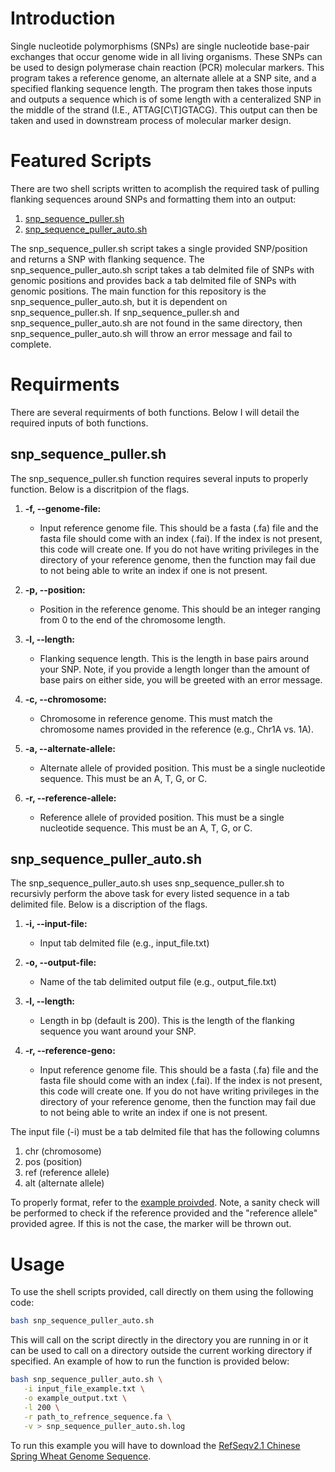 # Introduction
Single nucleotide polymorphisms (SNPs) are single nucleotide base-pair exchanges that occur genome wide in all living organisms. These SNPs can be used to design polymerase chain reaction (PCR) molecular markers. This program takes a reference genome, an alternate allele at a SNP site, and a specified flanking sequence length. The program then takes those inputs and outputs a sequence which is of some length with a centeralized SNP in the middle of the strand (I.E., ATTAG[C\T]GTACG). This output can then be taken and used in downstream process of molecular marker design. 

# Featured Scripts
There are two shell scripts written to acomplish the required task of pulling flanking sequences around SNPs and formatting them into an output:
1. [snp_sequence_puller.sh](https://github.com/zjwinn/SNP-Sequence-Puller/blob/main/snp_sequence_puller.sh)
2. [snp_sequence_puller_auto.sh](https://github.com/zjwinn/SNP-Sequence-Puller/blob/main/snp_sequence_puller_auto.sh)

The snp_sequence_puller.sh script takes a single provided SNP/position and returns a SNP with flanking sequence. The snp_sequence_puller_auto.sh script takes a tab delmited file of SNPs with genomic positions and provides back a tab delmited file of SNPs with genomic positions. The main function for this repository is the snp_sequence_puller_auto.sh, but it is dependent on snp_sequence_puller.sh. If snp_sequence_puller.sh and snp_sequence_puller_auto.sh are not found in the same directory, then snp_sequence_puller_auto.sh will throw an error message and fail to complete.   

# Requirments
There are several requirments of both functions. Below I will detail the required inputs of both functions.

## snp_sequence_puller.sh
The snp_sequence_puller.sh function requires several inputs to properly function. Below is a discritpion of the flags.

1. **-f, --genome-file:**  
   - Input reference genome file. This should be a fasta (.fa) file and the fasta file should come with an index (.fai). If the index is not present, this code will create one. If you do not have writing privileges in the directory of your reference genome, then the function may fail due to not being able to write an index if one is not present.

2. **-p, --position:**  
   - Position in the reference genome. This should be an integer ranging from 0 to the end of the chromosome length.

3. **-l, --length:**  
   - Flanking sequence length. This is the length in base pairs around your SNP. Note, if you provide a length longer than the amount of base pairs on either side, you will be greeted with an error message.

4. **-c, --chromosome:**  
   - Chromosome in reference genome. This must match the chromosome names provided in the reference (e.g., Chr1A vs. 1A).

5. **-a, --alternate-allele:**  
   - Alternate allele of provided position. This must be a single nucleotide sequence. This must be an A, T, G, or C.

6. **-r, --reference-allele:**  
   - Reference allele of provided position. This must be a single nucleotide sequence. This must be an A, T, G, or C.

## snp_sequence_puller_auto.sh
The snp_sequence_puller_auto.sh uses snp_sequence_puller.sh to recursivly perform the above task for every listed sequence in a tab delimited file. Below is a discription of the flags.

1. **-i, --input-file:**  
    - Input tab delmited file (e.g., input_file.txt)
    
2. **-o, --output-file:**  
    - Name of the tab delimited output file (e.g., output_file.txt)

3. **-l, --length:**
    - Length in bp (default is 200). This is the length of the flanking sequence you want around your SNP. 

4. **-r, --reference-geno:**  
    - Input reference genome file. This should be a fasta (.fa) file and the fasta file should come with an index (.fai). If the index is not present, this code will create one. If you do not have writing privileges in the directory of your reference genome, then the function may fail due to not being able to write an index if one is not present.

The input file (-i) must be a tab delmited file that has the following columns
1. chr (chromosome)
2. pos (position)
3. ref (reference allele)
4. alt (alternate allele)

To properly format, refer to the [example proivded](https://github.com/zjwinn/SNP-Sequence-Puller/blob/main/input_file_example.txt). Note, a sanity check will be performed to check if the reference provided and the "reference allele" provided agree. If this is not the case, the marker will be thrown out. 

# Usage
To use the shell scripts provided, call directly on them using the following code:
```bash
bash snp_sequence_puller_auto.sh
```
This will call on the script directly in the directory you are running in or it can be used to call on a directory outside the current working directory if specified. An example of how to run the function is provided below:
```bash
bash snp_sequence_puller_auto.sh \
   -i input_file_example.txt \
   -o example_output.txt \
   -l 200 \
   -r path_to_refrence_sequence.fa \
   -v > snp_sequence_puller_auto.sh.log
```
To run this example you will have to download the [RefSeqv2.1 Chinese Spring Wheat Genome Sequence](https://urgi.versailles.inrae.fr/download/iwgsc/IWGSC_RefSeq_Assemblies/v2.1/). 
